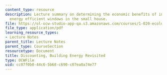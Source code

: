 ```yaml
---
content_type: resource
description: Lecture summary on determining the economic benefits of installing more
  energy efficient windows in the small house.
file: https://ol-ocw-studio-app-qa.s3.amazonaws.com/courses/1-020-ecology-ii-engineering-for-sustainability-spring-2008/cc07f0b044c65b68c690c07ea0a74e77_lec15.pdf
file_type: application/pdf
learning_resource_types:
- Lecture Notes
parent_title: Lecture Notes
parent_type: CourseSection
resourcetype: Document
title: Discounting, Building Energy Revisited
type: OCWFile
uid: cc07f0b0-44c6-5b68-c690-c07ea0a74e77
---
```

